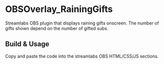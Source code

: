 # OBSOverlay_RainingGifts
Streamlabs OBS plugin that displays raining gifts onscreen. The number of gifts shown depend on the number of gifted subs.

## Build & Usage
Copy and paste the code into the streamlabs OBS HTML/CSS/JS sections.

